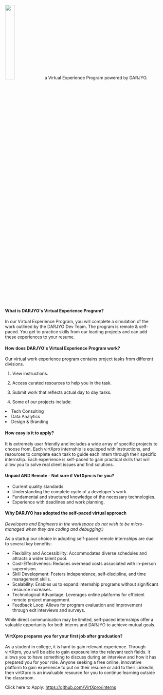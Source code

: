 <img src="https://avatars.githubusercontent.com/u/178642586?s=400&u=6eac6262819b5298ce4ba76aaae0dceacd704df5&v=4" height="25%" width="25%">    
a Virtual Experience Program powered by DARJYO.

#### What is DARJYO's Virtual Experience Program?

In our Virtual Experience Program, you will complete a simulation of the work outlined by the DARJYO Dev Team. The program is remote & self-paced. You get to practice skills from our leading projects and can add these experiences to your resume.

#### How does DARJYO's Virtual Experience Program work?

Our virtual work experience program contains project tasks from different divisions.
1. View instructions.
2. Access curated resources to help you in the task.
3. Submit work that reflects actual day to day tasks.

4. Some of our projects include:
<li>Tech Consulting 
<li>Data Analytics 
<li>Design & Branding 

#### How easy is it to apply?

It is extremely user friendly and includes a wide array of specific projects to choose from. Each virtXpro internship is equipped with instructions, and resources to complete each task to guide each intern through their specific internship. Each experience is self-paced to gain practical skills that will allow you to solve real client issues and find solutions.

#### Unpaid AND Remote - Not sure if VirtXpro is for you?

- Current quality standards.
- Understanding the complete cycle of a developer's work.
- Fundamental and structured knowledge of the necessary technologies.
- Experience with deadlines and work planning.

#### Why DARJYO has adopted the self-paced virtual approach
<i>Developers and Engineers in the workspace do not wish to be micro-managed when they are coding and debugging;)</i>

As a startup our choice in adopting self-paced remote internships are due to several key benefits:
- Flexibility and Accessibility: Accommodates diverse schedules and attracts a wider talent pool.
- Cost-Effectiveness: Reduces overhead costs associated with in-person supervision.
- Skill Development: Fosters independence, self-discipline, and time management skills.
- Scalability: Enables us to expand internship programs without significant resource increases.
- Technological Advantage: Leverages online platforms for efficient remote project management.
- Feedback Loop: Allows for program evaluation and improvement through exit interviews and surveys.

While direct communication may be limited, self-paced internships offer a valuable opportunity for both interns and DARJYO to achieve mutual goals.

#### VirtXpro prepares you for your first job after graduation?

As a student in college, it is hard to gain relevant experience. Through virtXpro, you will be able to gain exposure into the relevant tech fields. It allows you to have something to discuss during an interview and how it has prepared you for your role.
Anyone seeking a free online, innovative platform to gain experience to put on their resume or add to their LinkedIn, then virtXpro is an invaluable resource for you to continue learning outside the classroom.


Click here to Apply: https://github.com/VirtXpro/interns
